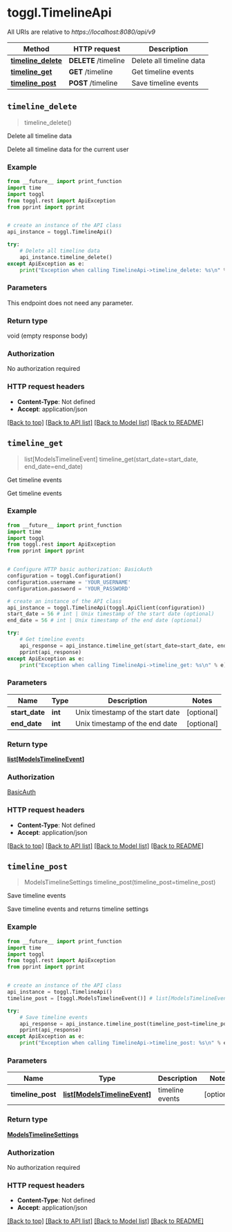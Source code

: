 # toggl.TimelineApi

All URIs are relative to *https://localhost:8080/api/v9*

Method | HTTP request | Description
------------- | ------------- | -------------
[**timeline_delete**](TimelineApi.md#timeline_delete) | **DELETE** /timeline | Delete all timeline data
[**timeline_get**](TimelineApi.md#timeline_get) | **GET** /timeline | Get timeline events
[**timeline_post**](TimelineApi.md#timeline_post) | **POST** /timeline | Save timeline events


## `timeline_delete`
> timeline_delete()

Delete all timeline data

Delete all timeline data for the current user

### Example

```python
from __future__ import print_function
import time
import toggl
from toggl.rest import ApiException
from pprint import pprint


# create an instance of the API class
api_instance = toggl.TimelineApi()

try:
    # Delete all timeline data
    api_instance.timeline_delete()
except ApiException as e:
    print("Exception when calling TimelineApi->timeline_delete: %s\n" % e)
```

### Parameters

This endpoint does not need any parameter.

### Return type

void (empty response body)

### Authorization

No authorization required

### HTTP request headers

 - **Content-Type**: Not defined
 - **Accept**: application/json

[[Back to top]](#) [[Back to API list]](../README.md#documentation-for-api-endpoints) [[Back to Model list]](../README.md#documentation-for-models) [[Back to README]](../README.md)

## `timeline_get`
> list[ModelsTimelineEvent] timeline_get(start_date=start_date, end_date=end_date)

Get timeline events

Get timeline events

### Example

```python
from __future__ import print_function
import time
import toggl
from toggl.rest import ApiException
from pprint import pprint


# Configure HTTP basic authorization: BasicAuth
configuration = toggl.Configuration()
configuration.username = 'YOUR_USERNAME'
configuration.password = 'YOUR_PASSWORD'

# create an instance of the API class
api_instance = toggl.TimelineApi(toggl.ApiClient(configuration))
start_date = 56 # int | Unix timestamp of the start date (optional)
end_date = 56 # int | Unix timestamp of the end date (optional)

try:
    # Get timeline events
    api_response = api_instance.timeline_get(start_date=start_date, end_date=end_date)
    pprint(api_response)
except ApiException as e:
    print("Exception when calling TimelineApi->timeline_get: %s\n" % e)
```

### Parameters


Name | Type | Description  | Notes
------------- | ------------- | ------------- | -------------
 **start_date** | **int**| Unix timestamp of the start date | [optional] 
 **end_date** | **int**| Unix timestamp of the end date | [optional] 

### Return type

[**list[ModelsTimelineEvent]**](ModelsTimelineEvent.md)

### Authorization

[BasicAuth](../README.md#BasicAuth)

### HTTP request headers

 - **Content-Type**: Not defined
 - **Accept**: application/json

[[Back to top]](#) [[Back to API list]](../README.md#documentation-for-api-endpoints) [[Back to Model list]](../README.md#documentation-for-models) [[Back to README]](../README.md)

## `timeline_post`
> ModelsTimelineSettings timeline_post(timeline_post=timeline_post)

Save timeline events

Save timeline events and returns timeline settings

### Example

```python
from __future__ import print_function
import time
import toggl
from toggl.rest import ApiException
from pprint import pprint


# create an instance of the API class
api_instance = toggl.TimelineApi()
timeline_post = [toggl.ModelsTimelineEvent()] # list[ModelsTimelineEvent] | timeline events (optional)

try:
    # Save timeline events
    api_response = api_instance.timeline_post(timeline_post=timeline_post)
    pprint(api_response)
except ApiException as e:
    print("Exception when calling TimelineApi->timeline_post: %s\n" % e)
```

### Parameters


Name | Type | Description  | Notes
------------- | ------------- | ------------- | -------------
 **timeline_post** | [**list[ModelsTimelineEvent]**](ModelsTimelineEvent.md)| timeline events | [optional] 

### Return type

[**ModelsTimelineSettings**](ModelsTimelineSettings.md)

### Authorization

No authorization required

### HTTP request headers

 - **Content-Type**: Not defined
 - **Accept**: application/json

[[Back to top]](#) [[Back to API list]](../README.md#documentation-for-api-endpoints) [[Back to Model list]](../README.md#documentation-for-models) [[Back to README]](../README.md)

